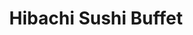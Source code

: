 ---
layout: place
title: "Hibachi Sushi Buffet"
permalink: /iowa/waterloo/hibachi-sushi-buffet.html
stateAbbr: IA
stateName: Iowa
cityName: Waterloo
seo:
  name: "Hibachi Sushi Buffet"
  type: Restaurant
  links: http://www.hibachisushibuffets.com/
description: "Straightforward buffet-style spot for familiar Chinese & Japanese dishes, along with sushi rolls. Looking for sushi in Waterloo, Iowa? Check out Hibachi Sush..."
place_id: ChIJD29zjTxS5YcRaQVua6IOSOY
photos:
  - name: >-
      places/ChIJD29zjTxS5YcRaQVua6IOSOY/photos/AeeoHcJhK363a_bN8qeupOMXdgA1ABoCrtThY0GTcU5QKlRh5Wm8e6VqK0pqFOvGq62cg6o2ppWoSJBR_Q4Lll-KJ7UspGKRu4YutAmctbDwyg-DMtACnGx0m7Nc1nbG3FEwvYDMA3Ae4fmoaJA5fuZHjV1Xj1f84Vj7qmTTb2jnC6UkAE7gNSKg3BlFV75QlzUqmuwRZwVFeDXorejcWWdFV_WFp1GbdY4nmFSHKY30C3AFNDd3MiCbWJz3wvPgR3oEEMUkpb6_C55pXGkGtxmPxdJNvbzdmjTsp0qtaZZGnYTevfZeCx1S-ZmcVt2SjDYLNkDCJUSBmVbW21m5os-UnWDPqFd2Y8aw2bplEz8WG58RfWGK1hI1eEukYW3Q7g_KaGzDZYxCZUtSmJ50UU88J_9DTS7GRLsyTxlIENeED7WqDOs
    widthPx: 3024
    heightPx: 4032
    authorAttributions:
      - displayName: Mona Foster
        uri: https://maps.google.com/maps/contrib/102509699764116195818
        photoUri: >-
          https://lh3.googleusercontent.com/a-/ALV-UjXDHUvBgdceoiXX14wxwYK2KwBNqaM2NTQfFppmn4vCv_XBnN4A=s100-p-k-no-mo
    flagContentUri: >-
      https://www.google.com/local/imagery/report/?cb_client=maps_api_places.places_api&image_key=!1e10!2sCIHM0ogKEICAgIC0u-3tkAE&hl=en-US
    googleMapsUri: >-
      https://www.google.com/maps/place//data=!3m4!1e2!3m2!1sCIHM0ogKEICAgIC0u-3tkAE!2e10!4m2!3m1!1s0x87e5523c8d736f0f:0xe6480ea26b6e0569
  - name: >-
      places/ChIJD29zjTxS5YcRaQVua6IOSOY/photos/AeeoHcLumeOU4t5pFIuqCh4UcV6GOFscZRfadN98cakiE2QAHjX-b8H_VMykMANRfwRQtkOYP0W_hrn7qKVIkO06PpahBkeaLSN2taZAWHIWauqwXv8wz09cdEDMRh3sVJFkQW40fvunK76EGdnQgHVRrU8Hncl3U5WM-DfG_b1CvTtqhDk3fkmu01jvliC4TG1x2utr3EHSy6oHvIcdPtSuWSZ4uPCOoUS2-xvn_4nkj8X0XLlxDz795OFU7zc9GVH-kaQ5d4c0-2kMZG374jNEg6S1MmWCAywMF3qVIvjq7G8R3ObZnORc0UHN0dKiYEEyrrkwMis-8b94AxDEGtT6vysSbJrrk9sF26SjW61k0ZcU2hpfjRSGv-8XmWtv1DY72oQ9KvZeJm891amLcz7x6pxMWW__MdiTZcsUipMo74_jAz-vIZO4PQ4_SGATz0Wb
    widthPx: 3060
    heightPx: 4080
    authorAttributions:
      - displayName: Reymas Reymas
        uri: https://maps.google.com/maps/contrib/100052004360460258295
        photoUri: >-
          https://lh3.googleusercontent.com/a/ACg8ocKj_bmH--gma3kkYDoSrIJgOqPVQhrFlefYG5OKHAsW2rh7RQ=s100-p-k-no-mo
    flagContentUri: >-
      https://www.google.com/local/imagery/report/?cb_client=maps_api_places.places_api&image_key=!1e10!2sCIABIhADycKzcQltgGfpxCcACeNu&hl=en-US
    googleMapsUri: >-
      https://www.google.com/maps/place//data=!3m4!1e2!3m2!1sCIABIhADycKzcQltgGfpxCcACeNu!2e10!4m2!3m1!1s0x87e5523c8d736f0f:0xe6480ea26b6e0569
  - name: >-
      places/ChIJD29zjTxS5YcRaQVua6IOSOY/photos/AeeoHcLgBSpERWfQvW07YRRZ43RGKk3C8leDRnictvLHfU-ZkVSgAcmwiVA3vb1Z6pI6RvEdu4hJBev8t3aGop2Sg5ukseZdIQ_Pvd8VVu7N_VLYr1x8CCvHv0hr5A-_e2BBtPcPBtUIwDsu6utS11p_8Ywr7e9B0k3BsLr1TG17ssYE__5sZdkLKlJjqSgMnHRDrfbgeWO4mYDdM87-aQ6EVOZJxyhplr9muYXoeTBVhCQMoTU9oaInE3mJ6jgYG7Evkxup8H0AD5BbI2UdcZDTCkkTQ7yf6uv9TsndyXMlppH_aTxMfgmHSFC44t6YrfizzW8UlD9isLzVBO8sWvGqkT-l5y-wbIRUByVs4yRqKLxfVndy-8P0vDB9qtfQFnUj0eGzX3SUpvjNOFeE7Nd6VnABcRIdVSRVXBg8VJTh-A64lQ
    widthPx: 4096
    heightPx: 1842
    authorAttributions:
      - displayName: Shinso Shxtou
        uri: https://maps.google.com/maps/contrib/110968391621967646412
        photoUri: >-
          https://lh3.googleusercontent.com/a/ACg8ocIiKx7JVmKAsFhDTPJBN4vW397C-YR4AJVeEu90xa9-RhpNpw=s100-p-k-no-mo
    flagContentUri: >-
      https://www.google.com/local/imagery/report/?cb_client=maps_api_places.places_api&image_key=!1e10!2sCIHM0ogKEICAgID72ZCXPw&hl=en-US
    googleMapsUri: >-
      https://www.google.com/maps/place//data=!3m4!1e2!3m2!1sCIHM0ogKEICAgID72ZCXPw!2e10!4m2!3m1!1s0x87e5523c8d736f0f:0xe6480ea26b6e0569
  - name: >-
      places/ChIJD29zjTxS5YcRaQVua6IOSOY/photos/AeeoHcIdA9SUlHsS5yK5GMPJA4XXc36MnvPliy3xmZAbk53qKvk7N5q4QBqtzHGCHYHEIHmX-cpoBM_-ch_AT4uvH1AlAmdAW3L0T2SGF5lG3j6hFEc-3-ZP5aNrUuagDxm9GpRZ7uyYcHFfuQNPBg9U44FlglE0BtklldD0Fy2wphXNpG9MLV5wNVswA0CLFXBez7_WyJig5J9c6_2HJ_o9vBNQ8qMx2qDHaX5h06I191D7jH0yEnuLqlx959zh4TDtqBQ4c8lhrKJJ4ArlaMKCy2B5OowQYnsgZdgUO3zJOCM9CoZuwNfqLA6U4p4iHYHHjFRonyxEtLqm8GFFsHXlKxFxMqNb0eb9bTWuKhsGlT5Ah-XWKLzO5aY0fzgN5P_zQxAQDSpbRQFOUL9NwJqW5AekPaTyi8qvu2kJLrLgqFc
    widthPx: 3024
    heightPx: 4032
    authorAttributions:
      - displayName: Lucii Lou
        uri: https://maps.google.com/maps/contrib/102390338059846149904
        photoUri: >-
          https://lh3.googleusercontent.com/a-/ALV-UjXr9umXe1EEDvzTqDlwgEpDDrSB6JsZzVd2Nz8j4fMfotyWaUl_SA=s100-p-k-no-mo
    flagContentUri: >-
      https://www.google.com/local/imagery/report/?cb_client=maps_api_places.places_api&image_key=!1e10!2sCIHM0ogKEICAgIDXgdaSaw&hl=en-US
    googleMapsUri: >-
      https://www.google.com/maps/place//data=!3m4!1e2!3m2!1sCIHM0ogKEICAgIDXgdaSaw!2e10!4m2!3m1!1s0x87e5523c8d736f0f:0xe6480ea26b6e0569
  - name: >-
      places/ChIJD29zjTxS5YcRaQVua6IOSOY/photos/AeeoHcLY4bxUx_XNIw2Eih-YwCYVgNL06ofOOFajbHHdVe9TE-J1rRGDyIaIjIyIoDa518HKykybkxapvUhNq6sdBi9EMBZI-m3IUC6sACAX0aY38FFqI2ggaasAjNjwCmOrDU_2h4DAmheAltzEo8B3oOreJZGU0ZFkR3imBS1gmopd8oTeIh5QKAqHg_xzGY4AS6Y2TYazGNsZn1h0lWZ5giLd6CjooWrYaVSlJRZwCA-nm38vITaADJf30UWvYWZmJ9CsfDZfqoKxDvs_sjjfg_7QETgLnm4PF5fGPKU9kMcCk-QIBbfmuIpYgQOU92RVIQFxsR7J91gpMs7TbetIaRJJukaqQkXSznN2aTLv_fmONGJTpahjwbEr2B4rMiuD5TTOxpda0_DPKFGcmoxneLCy1XLtxMGOMlMeS73sp4KcHsK6
    widthPx: 3264
    heightPx: 2448
    authorAttributions:
      - displayName: Kyeler Werkmeister
        uri: https://maps.google.com/maps/contrib/115665309641013098775
        photoUri: >-
          https://lh3.googleusercontent.com/a-/ALV-UjV2uDuZWez7jATSL49fJKUtRGEp33GFtOYZIOQExVeFIQlD6mHs=s100-p-k-no-mo
    flagContentUri: >-
      https://www.google.com/local/imagery/report/?cb_client=maps_api_places.places_api&image_key=!1e10!2sCIHM0ogKEICAgICpsIrxpgE&hl=en-US
    googleMapsUri: >-
      https://www.google.com/maps/place//data=!3m4!1e2!3m2!1sCIHM0ogKEICAgICpsIrxpgE!2e10!4m2!3m1!1s0x87e5523c8d736f0f:0xe6480ea26b6e0569
  - name: >-
      places/ChIJD29zjTxS5YcRaQVua6IOSOY/photos/AeeoHcJPS_m1AMReUPsXOdDTrUqiHr2ee_yDLu-9F6xzaV_U_yWGqNPoe0LkwxAdtYBJGZv9QuDjtV9Lk7kZIsr3BljTWTXZlDdlZ84JTu2x5mbdvK0d_i2pQbMp86tIGHVI5Hrino3TUCXkADT_eLUxcTX0jAtaXKoS2XHU9MqXyZQ5Vn6ONmNgCZjhw8MX41aUfSvMHd6qrIDg9SoX8LgDhmqW0xrI8Yrf18SrAP_uq7D333eUEnUg8iRYBxnIVWhY4d76zbWBkjqPCKJPeWNcu3FelKJBO9q6a7p9OP97L6X8ByMg9k0V03zjR_DJceMWQVnXAbNsN7g1wnG7SKg1nkp6xU07P1sUhCrNMkcIH5YAPJ-2nB44Eh6DaHnSU29Q-1wMOB8c6OMkDH4s1mR0Tbz9OJs64TdaF8RQb46XEFQiz4-l
    widthPx: 3984
    heightPx: 2988
    authorAttributions:
      - displayName: Lucas Clinton
        uri: https://maps.google.com/maps/contrib/109826992434871581506
        photoUri: >-
          https://lh3.googleusercontent.com/a/ACg8ocItefpuku-mL4C5XK0rAFsfOvVEHjQdchS5L7KLeKs_z_E-VQ=s100-p-k-no-mo
    flagContentUri: >-
      https://www.google.com/local/imagery/report/?cb_client=maps_api_places.places_api&image_key=!1e10!2sCIHM0ogKEICAgIC4isyW-QE&hl=en-US
    googleMapsUri: >-
      https://www.google.com/maps/place//data=!3m4!1e2!3m2!1sCIHM0ogKEICAgIC4isyW-QE!2e10!4m2!3m1!1s0x87e5523c8d736f0f:0xe6480ea26b6e0569
  - name: >-
      places/ChIJD29zjTxS5YcRaQVua6IOSOY/photos/AeeoHcJbDUai35ZvhFxIrgrYf8PtnnLYeFjJyt_ALU0w6BVVXUMR3QoLfpGA8E6jN5RysjvqT1NrPkzq0wadRdoSFpPn9d8ZzJLfArRDw0AKpsva0mHHFMit--jbLxMu1LbrnU4KEbJ1qmBJ5CnUyWeEEBCoUnHWnVvyvC6wPNQF_4TyTMJHVrS1MH4Jesxg1PVQjUZRgaT3jtySWp5M_ctWREyr6ihMfr3hWvrALIPLezC4Hz-EiIq4kuRuhnL11-iwuF6RX2VAMR-5KPznxwRYJxgsq7IThs-edGYfkwfgO1_6w8z61at8OoXb1CHwvFH8VQ7mvSKe2iJwMI8FDRoul29gdNay379T5Y6TmMYixChgoKLAreTCuOiSpf0-Xhwx_cR1Hy6y7Z6wu7p56ly0FiPJBKKtQKzwvNus1Ztv9rPDAJUt
    widthPx: 3072
    heightPx: 4080
    authorAttributions:
      - displayName: Dejay
        uri: https://maps.google.com/maps/contrib/113463166480469880015
        photoUri: >-
          https://lh3.googleusercontent.com/a-/ALV-UjX3MRekrkekqTB8uvoYtvLhNtIQYm9aXza9j56jaDQLxKuLscABMQ=s100-p-k-no-mo
    flagContentUri: >-
      https://www.google.com/local/imagery/report/?cb_client=maps_api_places.places_api&image_key=!1e10!2sCIHM0ogKEICAgICD1OjcngE&hl=en-US
    googleMapsUri: >-
      https://www.google.com/maps/place//data=!3m4!1e2!3m2!1sCIHM0ogKEICAgICD1OjcngE!2e10!4m2!3m1!1s0x87e5523c8d736f0f:0xe6480ea26b6e0569
  - name: >-
      places/ChIJD29zjTxS5YcRaQVua6IOSOY/photos/AeeoHcJaF-sbKlFpeB1cZQRkXJc60Np9WpHKyhCV9RVZdDbvn4RuBtzy9bglUNNN2iE38aRCDnzmRC9PPQk7P8eFUAExkP7_yGNJ57V0lf-UwRYu2rJgFHZRM7n-1Apkmasl5phGf-IytaEcBYDxfzvOwVYlLkd5isYFBRHGKlcrC9tdCSgEQusK_D5nSizYLpbsqpY-Qaeh0w66FO3DC6aqVKYvlbW9x-8wjKFKFrHDC4RPoS5vMM274v_3F9MQ88FyhCCOrH12V1Y4ioX2wjPhQLcLFT_LFeAp9r2SUGC7QDwHgScE8LtlmyeeCSvrjRT0ZRG3oeufJbGjcD4IiY8CuXIjtUZhhPuQ8VPRR1VbcUf0QTpo7DeUNSsuMKUtDDkMH0UcvSm7FwAZcnybp_Uj3u4tk-MdFItdrLLD28vMpsswh_oF
    widthPx: 3024
    heightPx: 4032
    authorAttributions:
      - displayName: Faow
        uri: https://maps.google.com/maps/contrib/109576163468913285095
        photoUri: >-
          https://lh3.googleusercontent.com/a-/ALV-UjWuzQQL-V2Z8q-K8TEL5jQheWcqkUgygCMlsOF-zDsoHAxFNAY=s100-p-k-no-mo
    flagContentUri: >-
      https://www.google.com/local/imagery/report/?cb_client=maps_api_places.places_api&image_key=!1e10!2sCIHM0ogKEICAgMCgnPfUugE&hl=en-US
    googleMapsUri: >-
      https://www.google.com/maps/place//data=!3m4!1e2!3m2!1sCIHM0ogKEICAgMCgnPfUugE!2e10!4m2!3m1!1s0x87e5523c8d736f0f:0xe6480ea26b6e0569
  - name: >-
      places/ChIJD29zjTxS5YcRaQVua6IOSOY/photos/AeeoHcJiPPwbxXrg5dnL0ZkiW0008NfxwO7f9ozMe31BaJaF9jubPQMiSWwFLrq9AyIHFVwCWXTAxTbSQvtg8OIBlh1Gzf_OZaktPMQqtStDtjKaXFq8FTSut8Axd7Y3wrAiC3XJ2MIVAgmOO5VYi05NXQ0W4VIADu6RM1Fge3cOaFuNM5pmY2mKzyCl41_I60kEK7dHupYfJTvjX8YzECxzhBQcDWtFUDBk3_TKHmT0KaaTzfEzDb_XEhSTKYJaWm41JsOBwnzSFkGEZf-WkRM5E7F520Nk7_H2BhjL5rtrnTxUAq8_PUUyzXR-lrl59AGpfrtSE4cHn14TVGv-TqTfnhnQ3y4N131s7fU1xlstpD6FVr4OxVFHBLnAeFmxkijg0ozOsXGgpjb2p0uikUZY-6d8CHE87O_6D3NCwtOzFGic7snF
    widthPx: 3024
    heightPx: 4032
    authorAttributions:
      - displayName: Lynn Rossow
        uri: https://maps.google.com/maps/contrib/110089833490656026795
        photoUri: >-
          https://lh3.googleusercontent.com/a/ACg8ocK4ZDs56IsnmHpTWPIUZ4r3si7WFJ5goA0CwRaPR2a7oH8Z3w=s100-p-k-no-mo
    flagContentUri: >-
      https://www.google.com/local/imagery/report/?cb_client=maps_api_places.places_api&image_key=!1e10!2sCIHM0ogKEICAgIC-4pDzhAE&hl=en-US
    googleMapsUri: >-
      https://www.google.com/maps/place//data=!3m4!1e2!3m2!1sCIHM0ogKEICAgIC-4pDzhAE!2e10!4m2!3m1!1s0x87e5523c8d736f0f:0xe6480ea26b6e0569
  - name: >-
      places/ChIJD29zjTxS5YcRaQVua6IOSOY/photos/AeeoHcKXcqTU7n0ZXFdnKy7zkUC88rKnIlhWMNi3LI0ZWFam7HdW48pN185XlG3kXLMjAbwMiaQkRe_-G4bMQ6kXdGjm0JldWDApHpKxHb3xlQ7rdMQyGwbHhy8qSY7XZgGHySVru8lZkK2u5B7VRdaV4cTzkwGmEhkQ8ppDWhA94GJdQF1zS08W7dZirrE0fwycDeV-cdWNkpXjqb7wahPDhFfEOPlWIM3plc4RpuuKkhzB5PUPcGnjjsYaCtAWWENi0-gjS9jxBphCTwh90aTQKVHGduR_zaXS8yHTNFOnvbHzsr2fJPYGEzbBnJiveppE1_BW05YQW_x6B2hJ5II6kmJc8VApvl6NYwZgERM8kBs21ktznhoVpxGZoKN-D5Kkmst8iSutxKZXV-Eh4akL9wNEkexerVGhxrIqHgttW42ivw
    widthPx: 4000
    heightPx: 2252
    authorAttributions:
      - displayName: Rob “The Driver”
        uri: https://maps.google.com/maps/contrib/105646140373227047210
        photoUri: >-
          https://lh3.googleusercontent.com/a-/ALV-UjUIMmJeD4S0Vj06yGLFKsvRhVITcmetfcdHG8yoOmANP5drbDSu=s100-p-k-no-mo
    flagContentUri: >-
      https://www.google.com/local/imagery/report/?cb_client=maps_api_places.places_api&image_key=!1e10!2sCIHM0ogKEICAgICd0J_Gfg&hl=en-US
    googleMapsUri: >-
      https://www.google.com/maps/place//data=!3m4!1e2!3m2!1sCIHM0ogKEICAgICd0J_Gfg!2e10!4m2!3m1!1s0x87e5523c8d736f0f:0xe6480ea26b6e0569
address: 1535 Flammang Dr, Waterloo, IA 50702, USA
street: 1535 Flammang Dr
city: Waterloo
state: IA
zip: '50702'
country: USA
neighborhood: null
latitude: '42.460787'
longitude: '-92.325829'
accessibility_options:
  wheelchairAccessibleParking: true
  wheelchairAccessibleEntrance: true
  wheelchairAccessibleRestroom: true
  wheelchairAccessibleSeating: true
business_status: OPERATIONAL
name: Hibachi Sushi Buffet
google_maps_links:
  directionsUri: >-
    https://www.google.com/maps/dir//''/data=!4m7!4m6!1m1!4e2!1m2!1m1!1s0x87e5523c8d736f0f:0xe6480ea26b6e0569!3e0
  placeUri: https://maps.google.com/?cid=16593528917796455785
  writeAReviewUri: >-
    https://www.google.com/maps/place//data=!4m3!3m2!1s0x87e5523c8d736f0f:0xe6480ea26b6e0569!12e1
  reviewsUri: >-
    https://www.google.com/maps/place//data=!4m4!3m3!1s0x87e5523c8d736f0f:0xe6480ea26b6e0569!9m1!1b1
  photosUri: >-
    https://www.google.com/maps/place//data=!4m3!3m2!1s0x87e5523c8d736f0f:0xe6480ea26b6e0569!10e5
primary_type: Buffet Restaurant
opening_hours:
  regular: null
  current: null
secondary_opening_hours:
  regular:
    weekdayDescriptions: null
    type: null
  current:
    weekdayDescriptions: null
    type: null
phone: (319) 232-6868
price_level: PRICE_LEVEL_INEXPENSIVE
price_range: $10 &ndash; $20
rating: '3.4'
rating_count: 1192
website: http://www.hibachisushibuffets.com/
reviews:
  - name: >-
      places/ChIJD29zjTxS5YcRaQVua6IOSOY/reviews/ChZDSUhNMG9nS0VJQ0FnTUNnbk5PNUVnEAE
    relativePublishTimeDescription: a month ago
    rating: 5
    text:
      text: >-
        They finally reopened the sushi bar!!! this place has so much good food
        and i have always enjoyed going here to eat just look at this! It looks
        so good!
      languageCode: en
    originalText:
      text: >-
        They finally reopened the sushi bar!!! this place has so much good food
        and i have always enjoyed going here to eat just look at this! It looks
        so good!
      languageCode: en
    authorAttribution:
      displayName: Faow
      uri: https://www.google.com/maps/contrib/109576163468913285095/reviews
      photoUri: >-
        https://lh3.googleusercontent.com/a-/ALV-UjWuzQQL-V2Z8q-K8TEL5jQheWcqkUgygCMlsOF-zDsoHAxFNAY=s128-c0x00000000-cc-rp-mo
    publishTime: '2025-02-15T03:01:03.244448Z'
    flagContentUri: >-
      https://www.google.com/local/review/rap/report?postId=ChZDSUhNMG9nS0VJQ0FnTUNnbk5PNUVnEAE&d=17924085&t=1
    googleMapsUri: >-
      https://www.google.com/maps/reviews/data=!4m6!14m5!1m4!2m3!1sChZDSUhNMG9nS0VJQ0FnTUNnbk5PNUVnEAE!2m1!1s0x87e5523c8d736f0f:0xe6480ea26b6e0569
  - name: >-
      places/ChIJD29zjTxS5YcRaQVua6IOSOY/reviews/ChdDSUhNMG9nS0VJQ0FnSURYZ2RhU3l3RRAB
    relativePublishTimeDescription: 5 months ago
    rating: 1
    text:
      text: >-
        Chyyyyy I paid 16.57 for d tough meat; chewy eggroll this was the worst
        why are they even open for business!!! The egg drop soup was ok until I
        put the wontons in it they were stale!!!
      languageCode: en
    originalText:
      text: >-
        Chyyyyy I paid 16.57 for d tough meat; chewy eggroll this was the worst
        why are they even open for business!!! The egg drop soup was ok until I
        put the wontons in it they were stale!!!
      languageCode: en
    authorAttribution:
      displayName: Lucii Lou
      uri: https://www.google.com/maps/contrib/102390338059846149904/reviews
      photoUri: >-
        https://lh3.googleusercontent.com/a-/ALV-UjXr9umXe1EEDvzTqDlwgEpDDrSB6JsZzVd2Nz8j4fMfotyWaUl_SA=s128-c0x00000000-cc-rp-mo-ba2
    publishTime: '2024-10-28T00:21:45.028534Z'
    flagContentUri: >-
      https://www.google.com/local/review/rap/report?postId=ChdDSUhNMG9nS0VJQ0FnSURYZ2RhU3l3RRAB&d=17924085&t=1
    googleMapsUri: >-
      https://www.google.com/maps/reviews/data=!4m6!14m5!1m4!2m3!1sChdDSUhNMG9nS0VJQ0FnSURYZ2RhU3l3RRAB!2m1!1s0x87e5523c8d736f0f:0xe6480ea26b6e0569
  - name: >-
      places/ChIJD29zjTxS5YcRaQVua6IOSOY/reviews/ChdDSUhNMG9nS0VJQ0FnTURJckkteHp3RRAB
    relativePublishTimeDescription: in the last week
    rating: 2
    text:
      text: >-
        Overall lacking is aesthetics . Low lighting hides the quality of this
        'food'. Everything is either overcooked, chewy, or just plain
        disgusting. The only thing of decency was the teriyaki chicken on a
        stick. Rice was old and hard, noodles barely lukewarm, and meats tasted
        like they've been sitting out for days. Salad bars looks as if
        management forgot it existed, with dried out tapioca, wilted lettuce,
        and even questionable looking fruits. I would not recommend this place
        to my worst adversary.

        Edit: Ended up with stomach issues 2-3 hours after leaving.
      languageCode: en
    originalText:
      text: >-
        Overall lacking is aesthetics . Low lighting hides the quality of this
        'food'. Everything is either overcooked, chewy, or just plain
        disgusting. The only thing of decency was the teriyaki chicken on a
        stick. Rice was old and hard, noodles barely lukewarm, and meats tasted
        like they've been sitting out for days. Salad bars looks as if
        management forgot it existed, with dried out tapioca, wilted lettuce,
        and even questionable looking fruits. I would not recommend this place
        to my worst adversary.

        Edit: Ended up with stomach issues 2-3 hours after leaving.
      languageCode: en
    authorAttribution:
      displayName: FairyBeard
      uri: https://www.google.com/maps/contrib/110626965906738860748/reviews
      photoUri: >-
        https://lh3.googleusercontent.com/a/ACg8ocI6feBQeFrSWk9euDCTQmpL1BOH9DupJUPWZq_tbIlqx93Qdw=s128-c0x00000000-cc-rp-mo-ba2
    publishTime: '2025-04-08T00:09:22.637068Z'
    flagContentUri: >-
      https://www.google.com/local/review/rap/report?postId=ChdDSUhNMG9nS0VJQ0FnTURJckkteHp3RRAB&d=17924085&t=1
    googleMapsUri: >-
      https://www.google.com/maps/reviews/data=!4m6!14m5!1m4!2m3!1sChdDSUhNMG9nS0VJQ0FnTURJckkteHp3RRAB!2m1!1s0x87e5523c8d736f0f:0xe6480ea26b6e0569
  - name: >-
      places/ChIJD29zjTxS5YcRaQVua6IOSOY/reviews/ChZDSUhNMG9nS0VJQ0FnSUQ3MlpDWEh3EAE
    relativePublishTimeDescription: 7 months ago
    rating: 1
    text:
      text: >-
        It was terrible we took an hour to come here and there were 2 employees
        the price was terrible for how low quality the food was. The shrimp was
        small and still had poop in it. It feels like a run down       apartment
        😕 and just don't come here at ALL it was 47.05 FO 4 PEOPLE.
      languageCode: en
    originalText:
      text: >-
        It was terrible we took an hour to come here and there were 2 employees
        the price was terrible for how low quality the food was. The shrimp was
        small and still had poop in it. It feels like a run down       apartment
        😕 and just don't come here at ALL it was 47.05 FO 4 PEOPLE.
      languageCode: en
    authorAttribution:
      displayName: Shinso Shxtou
      uri: https://www.google.com/maps/contrib/110968391621967646412/reviews
      photoUri: >-
        https://lh3.googleusercontent.com/a/ACg8ocIiKx7JVmKAsFhDTPJBN4vW397C-YR4AJVeEu90xa9-RhpNpw=s128-c0x00000000-cc-rp-mo
    publishTime: '2024-08-26T00:19:15.656617Z'
    flagContentUri: >-
      https://www.google.com/local/review/rap/report?postId=ChZDSUhNMG9nS0VJQ0FnSUQ3MlpDWEh3EAE&d=17924085&t=1
    googleMapsUri: >-
      https://www.google.com/maps/reviews/data=!4m6!14m5!1m4!2m3!1sChZDSUhNMG9nS0VJQ0FnSUQ3MlpDWEh3EAE!2m1!1s0x87e5523c8d736f0f:0xe6480ea26b6e0569
  - name: >-
      places/ChIJD29zjTxS5YcRaQVua6IOSOY/reviews/ChZDSUhNMG9nS0VJQ0FnSUNkMEpfR1hnEAE
    relativePublishTimeDescription: a year ago
    rating: 3
    text:
      text: >-
        I loved this place a few years ago, it wasn't perfect, but the food was
        good, service was good and so was the price. Today, the food is ok at
        best, allot of options have disappeared,  no service to speak of. I
        think covid really knocked them down, but there not out, so I hold out
        hope of a resurgence. The price has went down, but again, not what it
        once was.
      languageCode: en
    originalText:
      text: >-
        I loved this place a few years ago, it wasn't perfect, but the food was
        good, service was good and so was the price. Today, the food is ok at
        best, allot of options have disappeared,  no service to speak of. I
        think covid really knocked them down, but there not out, so I hold out
        hope of a resurgence. The price has went down, but again, not what it
        once was.
      languageCode: en
    authorAttribution:
      displayName: Rob “The Driver”
      uri: https://www.google.com/maps/contrib/105646140373227047210/reviews
      photoUri: >-
        https://lh3.googleusercontent.com/a-/ALV-UjUIMmJeD4S0Vj06yGLFKsvRhVITcmetfcdHG8yoOmANP5drbDSu=s128-c0x00000000-cc-rp-mo-ba3
    publishTime: '2024-02-10T04:30:43.911196Z'
    flagContentUri: >-
      https://www.google.com/local/review/rap/report?postId=ChZDSUhNMG9nS0VJQ0FnSUNkMEpfR1hnEAE&d=17924085&t=1
    googleMapsUri: >-
      https://www.google.com/maps/reviews/data=!4m6!14m5!1m4!2m3!1sChZDSUhNMG9nS0VJQ0FnSUNkMEpfR1hnEAE!2m1!1s0x87e5523c8d736f0f:0xe6480ea26b6e0569
parking_options:
  freeParkingLot: true
  freeStreetParking: true
  valetParking: false
payment_options:
  acceptsCreditCards: true
  acceptsDebitCards: true
  acceptsCashOnly: false
  acceptsNfc: true
allow_dogs: null
curbside_pickup: false
delivery: false
dine_in: true
good_for_children: true
good_for_groups: true
good_for_sports: false
live_music: false
menu_for_children: false
outdoor_seating: false
reservable: false
restroom: true
serves_beer: false
serves_breakfast: false
serves_brunch: null
serves_cocktails: false
serves_coffee: true
serves_dinner: true
serves_dessert: true
serves_lunch: true
serves_vegetarian_food: true
serves_wine: false
takeout: true
summary: >-
  Straightforward buffet-style spot for familiar Chinese & Japanese dishes,
  along with sushi rolls.

---